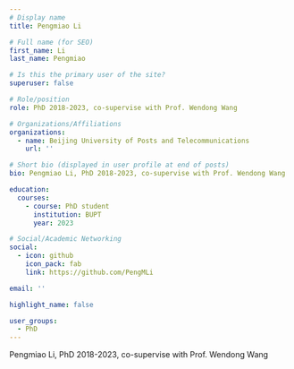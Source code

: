 ```yaml
---
# Display name
title: Pengmiao Li

# Full name (for SEO)
first_name: Li
last_name: Pengmiao

# Is this the primary user of the site?
superuser: false

# Role/position
role: PhD 2018-2023, co-supervise with Prof. Wendong Wang

# Organizations/Affiliations
organizations:
  - name: Beijing University of Posts and Telecommunications
    url: ''

# Short bio (displayed in user profile at end of posts)
bio: Pengmiao Li, PhD 2018-2023, co-supervise with Prof. Wendong Wang

education:
  courses:
    - course: PhD student
      institution: BUPT
      year: 2023

# Social/Academic Networking
social:
  - icon: github
    icon_pack: fab
    link: https://github.com/PengMLi

email: ''

highlight_name: false

user_groups:
  - PhD
---
```

Pengmiao Li, PhD 2018-2023, co-supervise with Prof. Wendong Wang